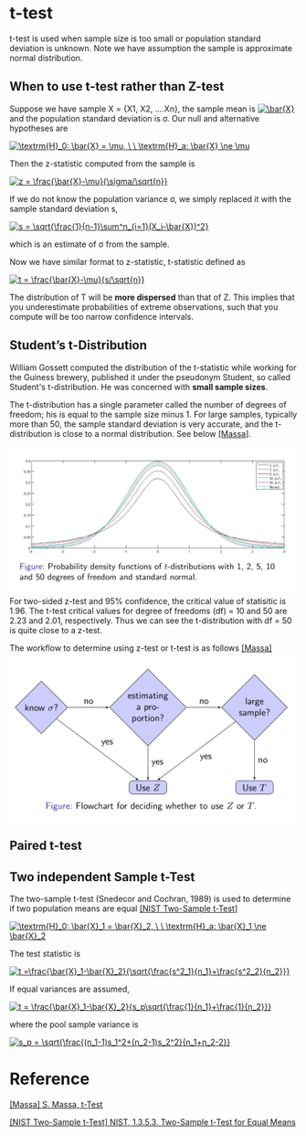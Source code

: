 
# t-test 

t-test is used when sample size is too small or population standard deviation is unknown. Note we have assumption the sample is approximate normal distribution.

## When to use t-test rather than Z-test

Suppose we have sample X = {X1, X2, ....Xn}, the sample mean is <a href="https://www.codecogs.com/eqnedit.php?latex=\bar{X}" target="_blank"><img src="https://latex.codecogs.com/gif.latex?\bar{X}" title="\bar{X}" /></a> and the population standard deviation is σ. Our null and alternative hypotheses are

<a href="https://www.codecogs.com/eqnedit.php?latex=\textrm{H}_0:&space;\bar{X}&space;=&space;\mu,&space;\&space;\&space;\textrm{H}_a:&space;\bar{X}&space;\ne&space;\mu" target="_blank"><img src="https://latex.codecogs.com/gif.latex?\textrm{H}_0:&space;\bar{X}&space;=&space;\mu,&space;\&space;\&space;\textrm{H}_a:&space;\bar{X}&space;\ne&space;\mu" title="\textrm{H}_0: \bar{X} = \mu, \ \ \textrm{H}_a: \bar{X} \ne \mu" /></a>

Then the z-statistic computed from the sample is

<a href="https://www.codecogs.com/eqnedit.php?latex=z&space;=&space;\frac{\bar{X}-\mu}{\sigma/\sqrt{n}}" target="_blank"><img src="https://latex.codecogs.com/gif.latex?z&space;=&space;\frac{\bar{X}-\mu}{\sigma/\sqrt{n}}" title="z = \frac{\bar{X}-\mu}{\sigma/\sqrt{n}}" /></a>

If we do not know the population variance σ, we simply replaced it with the sample standard deviation s,

<a href="https://www.codecogs.com/eqnedit.php?latex=s&space;=&space;\sqrt{\frac{1}{n-1}\sum^n_{i=1}(X_i-\bar{X})^2}" target="_blank"><img src="https://latex.codecogs.com/gif.latex?s&space;=&space;\sqrt{\frac{1}{n-1}\sum^n_{i=1}(X_i-\bar{X})^2}" title="s = \sqrt{\frac{1}{n-1}\sum^n_{i=1}(X_i-\bar{X})^2}" /></a>

which is an estimate of σ from the sample.

Now we have similar format to z-statistic, t-statistic defined as

<a href="https://www.codecogs.com/eqnedit.php?latex=t&space;=&space;\frac{\bar{X}-\mu}{s/\sqrt{n}}" target="_blank"><img src="https://latex.codecogs.com/gif.latex?t&space;=&space;\frac{\bar{X}-\mu}{s/\sqrt{n}}" title="t = \frac{\bar{X}-\mu}{s/\sqrt{n}}" /></a>

The distribution of T will be **more dispersed** than that of Z. This implies that you underestimate probabilities of extreme observations, such that you compute will be too narrow confidence intervals.


## Student’s t-Distribution

William Gossett computed the distribution of the t-statistic while working for the Guiness brewery, published it under the pseudonym Student, so called Student's t-distribution. He was concerned with **small sample sizes**.

The t-distribution has a single parameter called the number of degrees of freedom; his is equal to the sample size minus 1. For large samples, typically more than 50, the sample standard deviation is very accurate, and the t-distribution is close to a normal distribution. See below [[Massa]][S. Massa, t-Test].

![](images/t-distribution.png)

For two-sided z-test and 95% confidence, the critical value of statisitic is 1.96. The t-test critical values for degree of freedoms (df) = 10 and 50 are 2.23 and 2.01, respectively. Thus we can see the t-distribution with df = 50 is quite close to a z-test.


The workflow to determine using z-test or t-test is as follows [[Massa]][S. Massa, t-Test]

![](images/t-test_flowchart.png)




## Paired t-test

## Two independent Sample t-Test


The two-sample t-test (Snedecor and Cochran, 1989) is used to determine if two population means are equal [[NIST Two-Sample t-Test]][NIST, 1.3.5.3. Two-Sample t-Test for Equal Means]

<a href="https://www.codecogs.com/eqnedit.php?latex=\textrm{H}_0:&space;\bar{X}_1&space;=&space;\bar{X}_2,&space;\&space;\&space;\textrm{H}_a:&space;\bar{X}_1&space;\ne&space;\bar{X}_2" target="_blank"><img src="https://latex.codecogs.com/gif.latex?\textrm{H}_0:&space;\bar{X}_1&space;=&space;\bar{X}_2,&space;\&space;\&space;\textrm{H}_a:&space;\bar{X}_1&space;\ne&space;\bar{X}_2" title="\textrm{H}_0: \bar{X}_1 = \bar{X}_2, \ \ \textrm{H}_a: \bar{X}_1 \ne \bar{X}_2" /></a>

The test statistic is

<a href="https://www.codecogs.com/eqnedit.php?latex=t&space;=\frac{\bar{X}_1-\bar{X}_2}{\sqrt{\frac{s^2_1}{n_1}&plus;\frac{s^2_2}{n_2}}}" target="_blank"><img src="https://latex.codecogs.com/gif.latex?t&space;=\frac{\bar{X}_1-\bar{X}_2}{\sqrt{\frac{s^2_1}{n_1}&plus;\frac{s^2_2}{n_2}}}" title="t =\frac{\bar{X}_1-\bar{X}_2}{\sqrt{\frac{s^2_1}{n_1}+\frac{s^2_2}{n_2}}}" /></a>

If equal variances are assumed,

<a href="https://www.codecogs.com/eqnedit.php?latex=t&space;=&space;\frac{\bar{X}_1-\bar{X}_2}{s_p\sqrt{\frac{1}{n_1}&plus;\frac{1}{n_2}}}" target="_blank"><img src="https://latex.codecogs.com/gif.latex?t&space;=&space;\frac{\bar{X}_1-\bar{X}_2}{s_p\sqrt{\frac{1}{n_1}&plus;\frac{1}{n_2}}}" title="t = \frac{\bar{X}_1-\bar{X}_2}{s_p\sqrt{\frac{1}{n_1}+\frac{1}{n_2}}}" /></a>

where the pool sample variance is

<a href="https://www.codecogs.com/eqnedit.php?latex=s_p&space;=&space;\sqrt{\frac{(n_1-1)s_1^2&plus;(n_2-1)s_2^2}{n_1&plus;n_2-2}}" target="_blank"><img src="https://latex.codecogs.com/gif.latex?s_p&space;=&space;\sqrt{\frac{(n_1-1)s_1^2&plus;(n_2-1)s_2^2}{n_1&plus;n_2-2}}" title="s_p = \sqrt{\frac{(n_1-1)s_1^2+(n_2-1)s_2^2}{n_1+n_2-2}}" /></a>



# Reference





[S. Massa, t-Test]: http://www.stats.ox.ac.uk/~massa/Lecture%2010.pdf
[[Massa] S. Massa, t-Test](http://www.stats.ox.ac.uk/~massa/Lecture%2010.pdf)


[NIST, 1.3.5.3. Two-Sample t-Test for Equal Means]: https://www.itl.nist.gov/div898/handbook/eda/section3/eda353.htm
[[NIST Two-Sample t-Test] NIST, 1.3.5.3. Two-Sample t-Test for Equal Means](https://www.itl.nist.gov/div898/handbook/eda/section3/eda353.htm)





